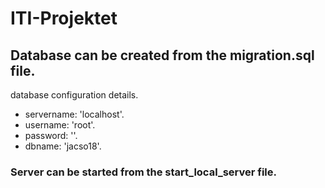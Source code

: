# ITI-Projektet

## Database can be created from the migration.sql file.

database configuration details.

- servername: 'localhost'.
- username: 'root'.
- password: ''.
- dbname: 'jacso18'.

### Server can be started from the start_local_server file. 
